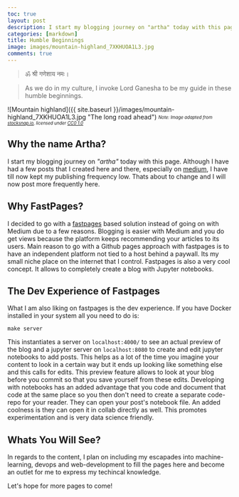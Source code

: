 ```yaml
---
toc: true
layout: post
description: I start my blogging journey on "artha" today with this page.
categories: [markdown]
title: Humble Beginnings
image: images/mountain-highland_7XKHUOA1L3.jpg
comments: true
---
```


> ॐ श्री गणेशाय नमः।

> As we do in my culture, I invoke Lord Ganesha to be my guide in these humble beginnings.

![Mountain highland]({{ site.baseurl }}/images/mountain-highland_7XKHUOA1L3.jpg "The long road ahead")
<sub><sup>_Note: Image adapted from [stocksnap.io](https://stocksnap.io/photo/mountain-highland-7XKHUOA1L3), licensed under [CC0 1.0](https://creativecommons.org/publicdomain/zero/1.0/)_</sup></sub>

## Why the name Artha?
I start my blogging journey on _"artha"_ today with this page. Although I have had a few posts that I created here and there, especially on [medium](https://siddharth-pant.medium.com/), I have till now kept my publishing frequency low. Thats about to change and I will now post more frequently here.

## Why FastPages?
I decided to go with a [fastpages](https://fastpages.fast.ai) based solution instead of going on with Medium due to a few reasons. Blogging is easier with Medium and you do get views because the platform keeps recommending your articles to its users. Main reason to go with a Github pages approach with fastpages is to have an independent platform not tied to a host behind a paywall. Its my small niche place on the internet that I control. Fastpages is also a very cool concept. It allows to completely create a blog with Jupyter notebooks. 

## The Dev Experience of Fastpages
What I am also liking on fastpages is the dev experience. If you have Docker installed in your system all you need to do is:
```shell
make server
```
This instantiates a server on `localhost:4000/` to see an actual preview of the blog and a jupyter server on `localhost:8080` to create and edit jupyter notebooks to add posts. This helps as a lot of the time you imagine your content to look in a certain way but it ends up looking like something else and this calls for edits. This preview feature allows to look at your blog before you commit so that you save yourself from these edits. Developing with notebooks has an added advantage that you code and document that code at the same place so you then don't need to create a separate code-repo for your reader. They can open your post's notebook file. An added coolness is they can open it in collab directly as well. This promotes experimentation and is very data science friendly.

## Whats You Will See?
In regards to the content, I plan on including my escapades into machine-learning, devops and web-development to fill the pages here and become an outlet for me to express my techincal knowledge.

Let's hope for more pages to come!
